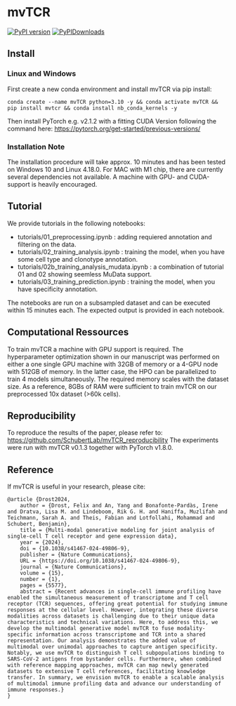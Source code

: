 # mvTCR
[![PyPI version](https://img.shields.io/pypi/v/mvtcr.svg)](https://pypi.org/project/mvtcr)
[![PyPIDownloads](https://pepy.tech/badge/mvtcr)](https://pepy.tech/project/mvtcr)

## Install
### Linux and Windows

First create a new conda environment and install mvTCR via pip install:

`conda create --name mvTCR python=3.10 -y && conda activate mvTCR && pip install mvtcr && conda install nb_conda_kernels -y`

Then install PyTorch e.g. v2.1.2 with a fitting CUDA Version following the command here: https://pytorch.org/get-started/previous-versions/

### Installation Note
The installation procedure will take approx. 10 minutes and has been tested on Windows 10 and Linux 4.18.0. For MAC with M1 chip, there are currently several dependencies not available. A machine with GPU- and CUDA-support is heavily encouraged.

## Tutorial
We provide tutorials in the following notebooks:
- tutorials/01_preprocessing.ipynb : adding requiered annotation and filtering on the data.
- tutorials/02_training_analysis.ipynb : training the model, when you have some cell type and clonotype annotation.
- tutorials/02b_training_analysis_mudata.ipynb : a combination of tutorial 01 and 02 showing seemless MuData support.
- tutorials/03_training_prediction.ipynb : training the model, when you have specificity annotation.

The notebooks are run on a subsampled dataset and can be executed within 15 minutes each. The expected output is provided in each notebook. 

## Computational Ressources
To train mvTCR a machine with GPU support is required. The hyperparameter optimization shown in our manuscript was performed on either a one single GPU machine with 32GB of memory or a 4-GPU node with 512GB of memory. In the latter case, the HPO can be parallelized to train 4 models simultaneously. The required memory scales with the dataset size. As a reference, 8GBs of RAM were sufficient to train mvTCR on our preprocessed 10x dataset (>60k cells).

## Reproducibility
To reproduce the results of the paper, please refer to: https://github.com/SchubertLab/mvTCR_reproducibility
The experiments were run with mvTCR v0.1.3 together with PyTorch v1.8.0.

## Reference 

If mvTCR is useful in your research, please cite:  
```
@article {Drost2024,
	author = {Drost, Felix and An, Yang and Bonafonte-Pardàs, Irene and Dratva, Lisa M. and Lindeboom, Rik G. H. and Haniffa, Muzlifah and Teichmann, Sarah A. and Theis, Fabian and Lotfollahi, Mohammad and Schubert, Benjamin},
	title = {Multi-modal generative modeling for joint analysis of single-cell T cell receptor and gene expression data},
	year = {2024},
	doi = {10.1038/s41467-024-49806-9},
	publisher = {Nature Communications},
	URL = {https://doi.org/10.1038/s41467-024-49806-9},
	journal = {Nature Communications},
	volume = {15},
	number = {1},
	pages = {5577},
	abstract = {Recent advances in single-cell immune profiling have enabled the simultaneous measurement of transcriptome and T cell receptor (TCR) sequences, offering great potential for studying immune responses at the cellular level. However, integrating these diverse modalities across datasets is challenging due to their unique data characteristics and technical variations. Here, to address this, we develop the multimodal generative model mvTCR to fuse modality-specific information across transcriptome and TCR into a shared representation. Our analysis demonstrates the added value of multimodal over unimodal approaches to capture antigen specificity. Notably, we use mvTCR to distinguish T cell subpopulations binding to SARS-CoV-2 antigens from bystander cells. Furthermore, when combined with reference mapping approaches, mvTCR can map newly generated datasets to extensive T cell references, facilitating knowledge transfer. In summary, we envision mvTCR to enable a scalable analysis of multimodal immune profiling data and advance our understanding of immune responses.}
}
```